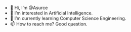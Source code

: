 - 👋 Hi, I’m @Asurce
- 👀 I’m interested in Artificial Intelligence.
- 🌱 I’m currently learning Computer Science Engineering.
- 📫 How to reach me? Good question.

<!---
Asurce/Asurce is a ✨ special ✨ repository because its `README.md` (this file) appears on your GitHub profile.
You can click the Preview link to take a look at your changes.
--->
